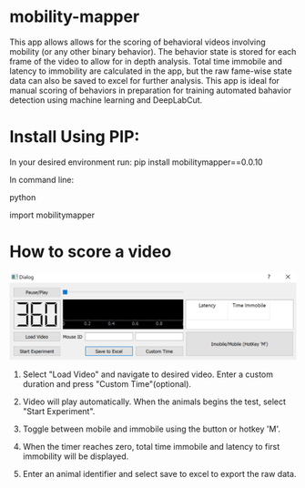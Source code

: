 # mobility-mapper

This app allows allows for the scoring of behavioral videos involving mobility (or any other binary behavior). The behavior state is stored for each frame of the video to allow for in depth analysis. Total time immobile and latency to immobility are calculated in the app, but the raw fame-wise state data can also be saved to excel for further analysis.
This app is ideal for manual scoring of behaviors in preparation for training automated bahavior detection using machine learning and DeepLabCut.

# Install Using PIP:

In your desired environment run: pip install mobilitymapper==0.0.10

In command line:

python

import mobilitymapper

# How to score a video

![Screenshot](screenshot.png)

1. Select "Load Video" and navigate to desired video. Enter a custom duration and press "Custom Time"(optional).

2. Video will play automatically. When the animals begins the test, select "Start Experiment".

3. Toggle between mobile and immobile using the button or hotkey 'M'.

4. When the timer reaches zero, total time immobile and latency to first immobility will be displayed.

5. Enter an animal identifier and select save to excel to export the raw data. 



